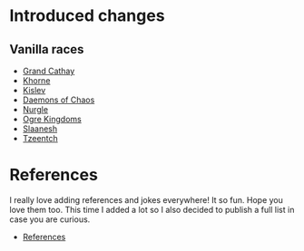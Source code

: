 # Introduced changes

## Vanilla races

* [Grand Cathay](immortal-empires/cathay.md)
* [Khorne](immortal-empires/khorne.md)
* [Kislev](immortal-empires/kislev.md)
* [Daemons of Chaos](immortal-empires/daemons-of-chaos.md)
* [Nurgle](immortal-empires/nurgle.md)
* [Ogre Kingdoms](immortal-empires/ogre-kingdoms.md)
* [Slaanesh](immortal-empires/slaanesh.md)
* [Tzeentch](immortal-empires/tzeentch.md)

# References

I really love adding references and jokes everywhere! It so fun. Hope you love them too. This time I added a lot so I
also decided to publish a full list in case you are curious.

* [References](immortal-empires/references.md)
